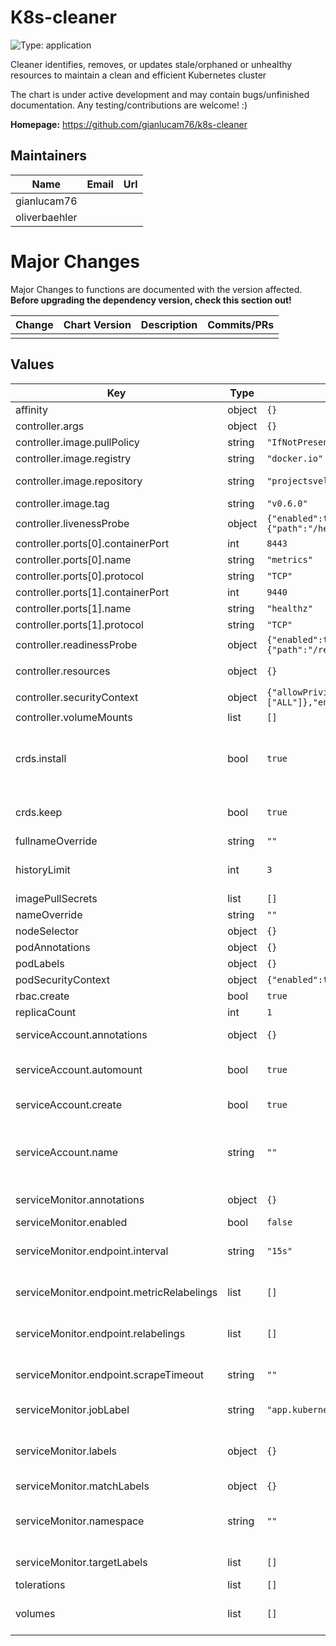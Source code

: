 # K8s-cleaner

![Type: application](https://img.shields.io/badge/Type-application-informational?style=flat-square)

Cleaner identifies, removes, or updates stale/orphaned or unhealthy resources to maintain a clean and efficient Kubernetes cluster

The chart is under active development and may contain bugs/unfinished documentation. Any testing/contributions are welcome! :)

**Homepage:** <https://github.com/gianlucam76/k8s-cleaner>

## Maintainers

| Name | Email | Url |
| ---- | ------ | --- |
| gianlucam76 |  |  |
| oliverbaehler |  |  |

# Major Changes

Major Changes to functions are documented with the version affected. **Before upgrading the dependency version, check this section out!**

| **Change** | **Chart Version** | **Description** | **Commits/PRs** |
| :--------- | :---------------- | :-------------- | :-------------- |
|||||

## Values

| Key | Type | Default | Description |
|-----|------|---------|-------------|
| affinity | object | `{}` | Affinity |
| controller.args | object | `{}` | Controller ARguments |
| controller.image.pullPolicy | string | `"IfNotPresent"` | Controller Image pull policy |
| controller.image.registry | string | `"docker.io"` | Controller Image Registry |
| controller.image.repository | string | `"projectsveltos/k8s-cleaner"` | Controller Image Repository |
| controller.image.tag | string | `"v0.6.0"` | ControllerImage Tag |
| controller.livenessProbe | object | `{"enabled":true,"httpGet":{"path":"/healthz","port":"healthz","scheme":"HTTP"},"initialDelaySeconds":15,"periodSeconds":20}` | Controller LivenessProbe   |
| controller.ports[0].containerPort | int | `8443` |  |
| controller.ports[0].name | string | `"metrics"` |  |
| controller.ports[0].protocol | string | `"TCP"` |  |
| controller.ports[1].containerPort | int | `9440` |  |
| controller.ports[1].name | string | `"healthz"` |  |
| controller.ports[1].protocol | string | `"TCP"` |  |
| controller.readinessProbe | object | `{"enabled":true,"httpGet":{"path":"/readyz","port":"healthz","scheme":"HTTP"},"initialDelaySeconds":5,"periodSeconds":10}` | Controller ReadinessProbe |
| controller.resources | object | `{}` | Resource limits and requests for the controller |
| controller.securityContext | object | `{"allowPrivilegeEscalation":false,"capabilities":{"drop":["ALL"]},"enabled":true,"runAsNonRoot":true}` | Controller SecurityCOntext |
| controller.volumeMounts | list | `[]` | Controller VolumeMounts |
| crds.install | bool | `true` | Install the CustomResourceDefinitions (This also manages the lifecycle of the CRDs for update operations) |
| crds.keep | bool | `true` | Keep the CustomResourceDefinitions (when the chart is deleted) |
| fullnameOverride | string | `""` | Full name overwrite |
| historyLimit | int | `3` | The number of old ReplicaSets to retain for a Deployment (default=10) |
| imagePullSecrets | list | `[]` | ImagePullSecrets |
| nameOverride | string | `""` | Partial name overwrite |
| nodeSelector | object | `{}` | NodeSelector |
| podAnnotations | object | `{}` | Pod Annotations |
| podLabels | object | `{}` | Pod Labels |
| podSecurityContext | object | `{"enabled":true,"runAsNonRoot":true,"seccompProfile":{"type":"RuntimeDefault"}}` | Pod Security Context |
| rbac.create | bool | `true` | Create RBAC resources |
| replicaCount | int | `1` | Amount of replicas |
| serviceAccount.annotations | object | `{}` | Annotations to add to the service account |
| serviceAccount.automount | bool | `true` | Automatically mount a ServiceAccount's API credentials? |
| serviceAccount.create | bool | `true` | Specifies whether a service account should be created |
| serviceAccount.name | string | `""` | The name of the service account to use. If not set and create is true, a name is generated using the fullname template |
| serviceMonitor.annotations | object | `{}` | Assign additional Annotations |
| serviceMonitor.enabled | bool | `false` | Enable ServiceMonitor |
| serviceMonitor.endpoint.interval | string | `"15s"` | Set the scrape interval for the endpoint of the serviceMonitor |
| serviceMonitor.endpoint.metricRelabelings | list | `[]` | Set metricRelabelings for the endpoint of the serviceMonitor |
| serviceMonitor.endpoint.relabelings | list | `[]` | Set relabelings for the endpoint of the serviceMonitor |
| serviceMonitor.endpoint.scrapeTimeout | string | `""` | Set the scrape timeout for the endpoint of the serviceMonitor |
| serviceMonitor.jobLabel | string | `"app.kubernetes.io/name"` | Set JobLabel for the serviceMonitor |
| serviceMonitor.labels | object | `{}` | Assign additional labels according to Prometheus' serviceMonitorSelector matching labels |
| serviceMonitor.matchLabels | object | `{}` | Change matching labels |
| serviceMonitor.namespace | string | `""` | Install the ServiceMonitor into a different Namespace, as the monitoring stack one (default: the release one) |
| serviceMonitor.targetLabels | list | `[]` | Set targetLabels for the serviceMonitor |
| tolerations | list | `[]` | Tolerations |
| volumes | list | `[]` | Additional volumes on the output Deployment definition. |
